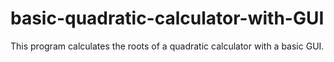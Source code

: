 # basic-quadratic-calculator-with-GUI

This program calculates the roots of a quadratic calculator with a basic GUI.
